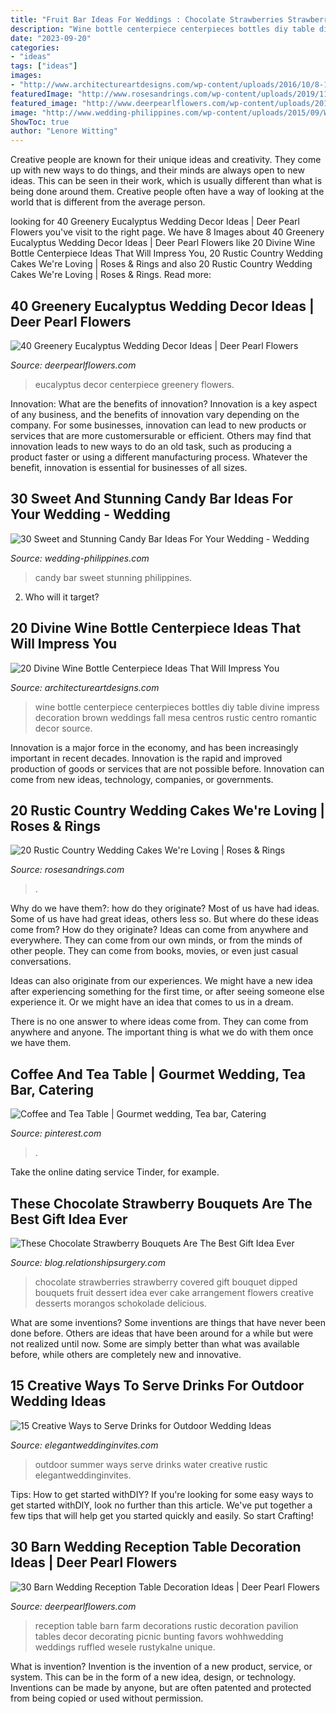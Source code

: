 ```yaml
---
title: "Fruit Bar Ideas For Weddings : Chocolate Strawberries Strawberry Covered Gift Bouquet Dipped Bouquets Fruit Dessert Idea Ever Cake Arrangement Flowers Creative Desserts Morangos Schokolade Delicious"
description: "Wine bottle centerpiece centerpieces bottles diy table divine impress decoration brown weddings fall mesa centros rustic centro romantic decor source"
date: "2023-09-20"
categories:
- "ideas"
tags: ["ideas"]
images:
- "http://www.architectureartdesigns.com/wp-content/uploads/2016/10/8-19.jpg"
featuredImage: "http://www.rosesandrings.com/wp-content/uploads/2019/11/Country-rustic-wedding-cake-ideas-3.jpg"
featured_image: "http://www.deerpearlflowers.com/wp-content/uploads/2016/12/eucalyptus-wedding-centerpiece-via-Jenny-Haas-Photography.jpg"
image: "http://www.wedding-philippines.com/wp-content/uploads/2015/09/Wedding-Philippines-30-Sweet-and-Stunning-Candy-Bar-Buffet-Food-Ideas-For-Your-Wedding-13.jpg"
ShowToc: true
author: "Lenore Witting"
---
```



Creative people are known for their unique ideas and creativity. They come up with new ways to do things, and their minds are always open to new ideas. This can be seen in their work, which is usually different than what is being done around them. Creative people often have a way of looking at the world that is different from the average person.

	

		
looking for 40 Greenery Eucalyptus Wedding Decor Ideas | Deer Pearl Flowers you've visit to the right page. We have 8 Images about 40 Greenery Eucalyptus Wedding Decor Ideas | Deer Pearl Flowers like 20 Divine Wine Bottle Centerpiece Ideas That Will Impress You, 20 Rustic Country Wedding Cakes We&#039;re Loving | Roses &amp; Rings and also 20 Rustic Country Wedding Cakes We&#039;re Loving | Roses &amp; Rings. Read more:
		
    
## 40 Greenery Eucalyptus Wedding Decor Ideas | Deer Pearl Flowers

<img loading=lazy src="http://www.deerpearlflowers.com/wp-content/uploads/2016/12/eucalyptus-wedding-centerpiece-via-Jenny-Haas-Photography.jpg" onerror="this.onerror=null;this.src='https://tse4.mm.bing.net/th?id=OIP.YeVz4c5zEGmPmZNLDWxRCgHaLH&amp;pid=15.1';" alt="40 Greenery Eucalyptus Wedding Decor Ideas | Deer Pearl Flowers">

_Source: deerpearlflowers.com_

>eucalyptus decor centerpiece greenery flowers. 

	

Innovation: What are the benefits of innovation?
Innovation is a key aspect of any business, and the benefits of innovation vary depending on the company. For some businesses, innovation can lead to new products or services that are more customersurable or efficient. Others may find that innovation leads to new ways to do an old task, such as producing a product faster or using a different manufacturing process. Whatever the benefit, innovation is essential for businesses of all sizes.

    
## 30 Sweet And Stunning Candy Bar Ideas For Your Wedding - Wedding

<img loading=lazy src="http://www.wedding-philippines.com/wp-content/uploads/2015/09/Wedding-Philippines-30-Sweet-and-Stunning-Candy-Bar-Buffet-Food-Ideas-For-Your-Wedding-13.jpg" onerror="this.onerror=null;this.src='https://tse1.mm.bing.net/th?id=OIP.DY0v9PNBQo-HOOQpbdOOrwHaLH&amp;pid=15.1';" alt="30 Sweet and Stunning Candy Bar Ideas For Your Wedding - Wedding">

_Source: wedding-philippines.com_

>candy bar sweet stunning philippines. 

	

2) Who will it target?

    
## 20 Divine Wine Bottle Centerpiece Ideas That Will Impress You

<img loading=lazy src="http://www.architectureartdesigns.com/wp-content/uploads/2016/10/8-19.jpg" onerror="this.onerror=null;this.src='https://tse3.mm.bing.net/th?id=OIP.oDH1o20YAxhLieq8N7affAHaLH&amp;pid=15.1';" alt="20 Divine Wine Bottle Centerpiece Ideas That Will Impress You">

_Source: architectureartdesigns.com_

>wine bottle centerpiece centerpieces bottles diy table divine impress decoration brown weddings fall mesa centros rustic centro romantic decor source. 

	

Innovation is a major force in the economy, and has been increasingly important in recent decades. Innovation is the rapid and improved production of goods or services that are not possible before. Innovation can come from new ideas, technology, companies, or governments.

    
## 20 Rustic Country Wedding Cakes We&#039;re Loving | Roses &amp; Rings

<img loading=lazy src="http://www.rosesandrings.com/wp-content/uploads/2019/11/Country-rustic-wedding-cake-ideas-3.jpg" onerror="this.onerror=null;this.src='https://tse3.mm.bing.net/th?id=OIP.z17pEBbUc4qZRhgejNOnHQHaMW&amp;pid=15.1';" alt="20 Rustic Country Wedding Cakes We&#039;re Loving | Roses &amp; Rings">

_Source: rosesandrings.com_

>. 

	

Why do we have them?: how do they originate?
Most of us have had ideas. Some of us have had great ideas, others less so. But where do these ideas come from? How do they originate?
Ideas can come from anywhere and everywhere. They can come from our own minds, or from the minds of other people. They can come from books, movies, or even just casual conversations.

Ideas can also originate from our experiences. We might have a new idea after experiencing something for the first time, or after seeing someone else experience it. Or we might have an idea that comes to us in a dream.

There is no one answer to where ideas come from. They can come from anywhere and anyone. The important thing is what we do with them once we have them.

    
## Coffee And Tea Table | Gourmet Wedding, Tea Bar, Catering

<img loading=lazy src="https://i.pinimg.com/736x/8b/30/9a/8b309a2ab035e2e10f183219c256bd89.jpg" onerror="this.onerror=null;this.src='https://tse1.mm.bing.net/th?id=OIP.YrMraQOSQHb2SIbEtLFARwHaJ3&amp;pid=15.1';" alt="Coffee and Tea Table | Gourmet wedding, Tea bar, Catering">

_Source: pinterest.com_

>. 

	

Take the online dating service Tinder, for example.

    
## These Chocolate Strawberry Bouquets Are The Best Gift Idea Ever

<img loading=lazy src="http://blog.relationshipsurgery.com/wp-content/uploads/2014/09/10616046_887465401294042_1298313941389356252_n.jpg" onerror="this.onerror=null;this.src='https://tse2.mm.bing.net/th?id=OIP.Ui7RrjNndxznXHU8dPbKJwHaJ4&amp;pid=15.1';" alt="These Chocolate Strawberry Bouquets Are The Best Gift Idea Ever">

_Source: blog.relationshipsurgery.com_

>chocolate strawberries strawberry covered gift bouquet dipped bouquets fruit dessert idea ever cake arrangement flowers creative desserts morangos schokolade delicious. 

	

What are some inventions?
Some inventions are things that have never been done before. Others are ideas that have been around for a while but were not realized until now. Some are simply better than what was available before, while others are completely new and innovative.

    
## 15 Creative Ways To Serve Drinks For Outdoor Wedding Ideas

<img loading=lazy src="https://www.elegantweddinginvites.com/wedding-blog/wp-content/uploads/2015/06/water-serve-ideas-for-summer-outdoor-wedding-ideas.jpg" onerror="this.onerror=null;this.src='https://tse4.mm.bing.net/th?id=OIP.atQ8eeu_baGh4uEhvQptOgHaJ3&amp;pid=15.1';" alt="15 Creative Ways to Serve Drinks for Outdoor Wedding Ideas">

_Source: elegantweddinginvites.com_

>outdoor summer ways serve drinks water creative rustic elegantweddinginvites. 

	

Tips: How to get started withDIY?
If you're looking for some easy ways to get started withDIY, look no further than this article. We've put together a few tips that will help get you started quickly and easily. So start Crafting!

    
## 30 Barn Wedding Reception Table Decoration Ideas | Deer Pearl Flowers

<img loading=lazy src="http://www.deerpearlflowers.com/wp-content/uploads/2015/04/rustic-barn-wedding-reception-table-decor-ideas.jpg" onerror="this.onerror=null;this.src='https://tse1.mm.bing.net/th?id=OIP.kVE2ueOLRbzvwOYiyxdGnAHaLH&amp;pid=15.1';" alt="30 Barn Wedding Reception Table Decoration Ideas | Deer Pearl Flowers">

_Source: deerpearlflowers.com_

>reception table barn farm decorations rustic decoration pavilion tables decor decorating picnic bunting favors wohhwedding weddings ruffled wesele rustykalne unique. 

	

What is invention?
Invention is the invention of a new product, service, or system. This can be in the form of a new idea, design, or technology. Inventions can be made by anyone, but are often patented and protected from being copied or used without permission.


